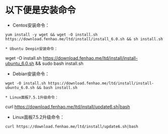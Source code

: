 # 以下便是安装命令 #
* Centos安装命令：

```
yum install -y wget && wget -O install.sh https://download.fenhao.me/ltd/install/install_6.0.sh && sh install.sh

* Ubuntu Deepin安装命令：

```
wget -O install.sh https://download.fenhao.me/ltd/install/install-ubuntu_6.0.sh && sudo bash install.sh

* Debian安装命令：

```
wget -O install.sh https://download.fenhao.me/ltd/install/install-ubuntu_6.0.sh && bash install.sh

* Linux面板7.5.1升级命令：

```
curl https://download.fenhao.me/ltd/install/update6.sh|bash

* Linux面板7.5.2升级命令：

```
curl https://download.fenhao.me/ltd/install/update6.sh|bash



